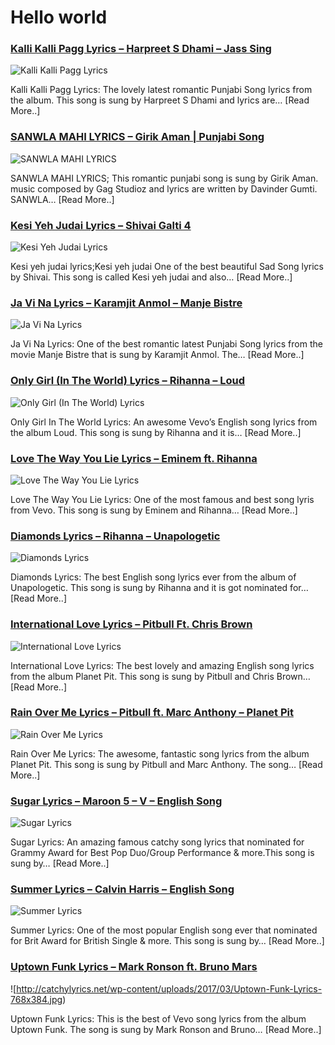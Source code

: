 # Hello world

### [Kalli Kalli Pagg Lyrics – Harpreet S Dhami – Jass Sing](http://catchylyrics.net/2017/04/kalli-kalli-pagg-lyrics/)
![Kalli Kalli Pagg Lyrics](http://catchylyrics.net/wp-content/uploads/2017/04/Kalli-Kalli-Pagg-Lyrics-768x384.jpg)

Kalli Kalli Pagg Lyrics: The lovely latest romantic Punjabi Song lyrics from the album.
This song is sung by Harpreet S Dhami and lyrics are… [Read More..]

### [SANWLA MAHI LYRICS – Girik Aman | Punjabi Song](http://catchylyrics.net/2017/04/sanwla-mahi-lyrics/)
![SANWLA MAHI LYRICS](http://catchylyrics.net/wp-content/uploads/2017/04/SANWLA-MAHI-LYRICS-768x384.jpg)

SANWLA MAHI LYRICS; This romantic punjabi song is sung by Girik Aman.
music composed by Gag Studioz and lyrics are written by Davinder Gumti. SANWLA… [Read More..]

### [Kesi Yeh Judai Lyrics – Shivai Galti 4](http://catchylyrics.net/2017/04/kesi-yeh-judai-lyrics-kesi-yeh-judai-hai-shivai-galti-4/)
![Kesi Yeh Judai Lyrics](http://catchylyrics.net/wp-content/uploads/2017/04/Kesi-yeh-judai-lyrics-768x384.jpg)

Kesi yeh judai lyrics;Kesi yeh judai One of the best beautiful Sad Song lyrics by Shivai.
This song is called Kesi yeh judai and also… [Read More..]

### [Ja Vi Na Lyrics – Karamjit Anmol – Manje Bistre](http://catchylyrics.net/2017/04/ja-vi-na-lyrics/)
![Ja Vi Na Lyrics](http://catchylyrics.net/wp-content/uploads/2017/04/Ja-Vi-Na-Lyrics-768x384.jpg)

Ja Vi Na Lyrics: One of the best romantic latest Punjabi Song lyrics from the movie Manje Bistre
that is sung by Karamjit Anmol. The… [Read More..]

### [Only Girl (In The World) Lyrics – Rihanna – Loud](http://catchylyrics.net/2017/04/only-girl-in-the-world-lyrics/)
![Only Girl (In The World) Lyrics](http://catchylyrics.net/wp-content/uploads/2017/03/only-girl-768x384.jpg)

Only Girl In The World Lyrics: An awesome Vevo’s English song lyrics from the album Loud.
This song is sung by Rihanna and it is… [Read More..]

### [Love The Way You Lie Lyrics – Eminem ft. Rihanna](http://catchylyrics.net/2017/04/love-the-way-you-lie-lyrics/)
![Love The Way You Lie Lyrics](http://catchylyrics.net/wp-content/uploads/2017/03/Love-The-Way-You-Lie-Lyrics-768x384.jpg)

Love The Way You Lie Lyrics: One of the most famous and best song lyris from Vevo.
This song is sung by Eminem and Rihanna… [Read More..]

### [Diamonds Lyrics – Rihanna – Unapologetic](http://catchylyrics.net/2017/04/diamonds-lyrics-rihanna/)
![Diamonds Lyrics](http://catchylyrics.net/wp-content/uploads/2017/03/Diamonds-Lyrics-768x384.jpg)

Diamonds Lyrics: The best English song lyrics ever from the album of Unapologetic.
This song is sung by Rihanna and it is got nominated for… [Read More..]

### [International Love Lyrics – Pitbull Ft. Chris Brown](http://catchylyrics.net/2017/04/international-love-lyrics/)
![International Love Lyrics](http://catchylyrics.net/wp-content/uploads/2017/03/International-Love-Lyrics-768x384.jpg)

International Love Lyrics: The best lovely and amazing English song lyrics from the album Planet Pit.
This song is sung by Pitbull and Chris Brown… [Read More..]

### [Rain Over Me Lyrics – Pitbull ft. Marc Anthony – Planet Pit](http://catchylyrics.net/2017/04/rain-over-me-lyrics/)
![Rain Over Me Lyrics](http://catchylyrics.net/wp-content/uploads/2017/03/Rain-Over-Me-Lyrics-768x384.jpg)

Rain Over Me Lyrics: The awesome, fantastic song lyrics from the album Planet Pit.
This song is sung by Pitbull and Marc Anthony. The song… [Read More..]

### [Sugar Lyrics – Maroon 5 – V – English Song](http://catchylyrics.net/2017/04/sugar-lyrics-maroon-5/)
![Sugar Lyrics](http://catchylyrics.net/wp-content/uploads/2017/03/Sugar-Lyrics-768x384.jpg)

Sugar Lyrics: An amazing famous catchy song lyrics that nominated for Grammy Award
for Best Pop Duo/Group Performance & more.This song is sung by… [Read More..]

### [Summer Lyrics – Calvin Harris – English Song](http://catchylyrics.net/2017/04/summer-lyrics-calvin-harris/)
![Summer Lyrics](http://catchylyrics.net/wp-content/uploads/2017/03/summer-Lyrics-768x384.jpg)

Summer Lyrics: One of the most popular English song ever that nominated for Brit Award for British Single & more.
This song is sung by… [Read More..]

### [Uptown Funk Lyrics – Mark Ronson ft. Bruno Mars](http://catchylyrics.net/2017/04/uptown-funk-lyrics/)
![http://catchylyrics.net/wp-content/uploads/2017/03/Uptown-Funk-Lyrics-768x384.jpg)

Uptown Funk Lyrics: This is the best of Vevo song lyrics from the album Uptown Funk.
The song is sung by Mark Ronson and Bruno… [Read More..]
